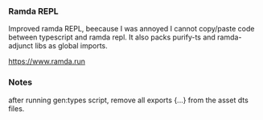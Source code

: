 ### Ramda REPL

Improved ramda REPL, beecause I was annoyed I cannot copy/paste code between typescript and ramda repl.
It also packs purify-ts and ramda-adjunct libs as global imports.

https://www.ramda.run

### Notes

after running gen:types script, remove all exports {...} from the asset dts files.

